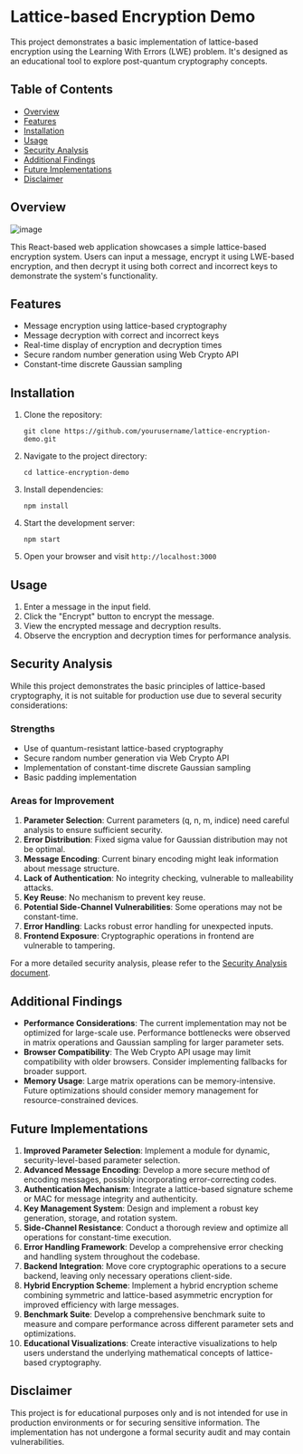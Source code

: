 # Lattice-based Encryption Demo

This project demonstrates a basic implementation of lattice-based encryption using the Learning With Errors (LWE) problem. It's designed as an educational tool to explore post-quantum cryptography concepts.

## Table of Contents

- [Overview](#overview)
- [Features](#features)
- [Installation](#installation)
- [Usage](#usage)
- [Security Analysis](#security-analysis)
- [Additional Findings](#additional-findings)
- [Future Implementations](#future-implementations)
- [Disclaimer](#disclaimer)

## Overview
![image](https://github.com/user-attachments/assets/57b7b62e-9b9e-4c49-acc4-356ed2f18636)

This React-based web application showcases a simple lattice-based encryption system. Users can input a message, encrypt it using LWE-based encryption, and then decrypt it using both correct and incorrect keys to demonstrate the system's functionality.

## Features

- Message encryption using lattice-based cryptography
- Message decryption with correct and incorrect keys
- Real-time display of encryption and decryption times
- Secure random number generation using Web Crypto API
- Constant-time discrete Gaussian sampling

## Installation

1. Clone the repository:
   ```
   git clone https://github.com/yourusername/lattice-encryption-demo.git
   ```

2. Navigate to the project directory:
   ```
   cd lattice-encryption-demo
   ```

3. Install dependencies:
   ```
   npm install
   ```

4. Start the development server:
   ```
   npm start
   ```

5. Open your browser and visit `http://localhost:3000`

## Usage

1. Enter a message in the input field.
2. Click the "Encrypt" button to encrypt the message.
3. View the encrypted message and decryption results.
4. Observe the encryption and decryption times for performance analysis.

## Security Analysis

While this project demonstrates the basic principles of lattice-based cryptography, it is not suitable for production use due to several security considerations:

### Strengths

- Use of quantum-resistant lattice-based cryptography
- Secure random number generation via Web Crypto API
- Implementation of constant-time discrete Gaussian sampling
- Basic padding implementation

### Areas for Improvement

1. **Parameter Selection**: Current parameters (q, n, m, indice) need careful analysis to ensure sufficient security.
2. **Error Distribution**: Fixed sigma value for Gaussian distribution may not be optimal.
3. **Message Encoding**: Current binary encoding might leak information about message structure.
4. **Lack of Authentication**: No integrity checking, vulnerable to malleability attacks.
5. **Key Reuse**: No mechanism to prevent key reuse.
6. **Potential Side-Channel Vulnerabilities**: Some operations may not be constant-time.
7. **Error Handling**: Lacks robust error handling for unexpected inputs.
8. **Frontend Exposure**: Cryptographic operations in frontend are vulnerable to tampering.

For a more detailed security analysis, please refer to the [Security Analysis document](SECURITY_ANALYSIS.md).

## Additional Findings

- **Performance Considerations**: The current implementation may not be optimized for large-scale use. Performance bottlenecks were observed in matrix operations and Gaussian sampling for larger parameter sets.
- **Browser Compatibility**: The Web Crypto API usage may limit compatibility with older browsers. Consider implementing fallbacks for broader support.
- **Memory Usage**: Large matrix operations can be memory-intensive. Future optimizations should consider memory management for resource-constrained devices.

## Future Implementations

1. **Improved Parameter Selection**: Implement a module for dynamic, security-level-based parameter selection.
2. **Advanced Message Encoding**: Develop a more secure method of encoding messages, possibly incorporating error-correcting codes.
3. **Authentication Mechanism**: Integrate a lattice-based signature scheme or MAC for message integrity and authenticity.
4. **Key Management System**: Design and implement a robust key generation, storage, and rotation system.
5. **Side-Channel Resistance**: Conduct a thorough review and optimize all operations for constant-time execution.
6. **Error Handling Framework**: Develop a comprehensive error checking and handling system throughout the codebase.
7. **Backend Integration**: Move core cryptographic operations to a secure backend, leaving only necessary operations client-side.
8. **Hybrid Encryption Scheme**: Implement a hybrid encryption scheme combining symmetric and lattice-based asymmetric encryption for improved efficiency with large messages.
9. **Benchmark Suite**: Develop a comprehensive benchmark suite to measure and compare performance across different parameter sets and optimizations.
10. **Educational Visualizations**: Create interactive visualizations to help users understand the underlying mathematical concepts of lattice-based cryptography.

## Disclaimer

This project is for educational purposes only and is not intended for use in production environments or for securing sensitive information. The implementation has not undergone a formal security audit and may contain vulnerabilities.
